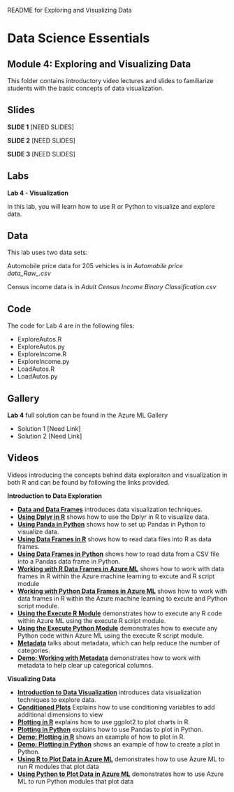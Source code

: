 README for Exploring and Visualizing Data
# Data Science Essentials   
## Module 4: Exploring and Visualizing Data

This folder contains introductory video lectures and slides to familiarize students with the basic concepts of data visualization. 

## Slides  

**SLIDE 1**  [NEED SLIDES]

**SLIDE 2**  [NEED SLIDES]

**SLIDE 3**  [NEED SLIDES]

## Labs

**Lab 4 - Visualization** 

In this lab, you will learn how to use R or Python to visualize and explore data.

## Data

This lab uses two data sets:

Automobile price data for 205 vehicles is in *Automobile price data_Raw_.csv*

Census income data is in *Adult Census Income Binary Classification.csv*


## Code

The code for Lab 4 are in the following files:

- ExploreAutos.R
- ExploreAutos.py
- ExploreIncome.R
- ExploreIncome.py
- LoadAutos.R
- LoadAutos.py

## Gallery

**Lab 4** full solution can be found in the Azure ML Gallery

- Solution 1 [Need Link]
- Solution 2 [Need Link]

## Videos  

Videos introducing the concepts behind data exploraiton and visualization in both R and can be found by following the links provided. 

**Introduction to Data Exploration**

- **[Data and Data Frames](https://youtu.be/HKnWE_l29Kg)** introduces data visualization techniques.
- **[Using Dplyr in R](https://youtu.be/im6zWhDFL9Y)** shows how to use the Dplyr in R to visualize data.
- **[Using Panda in Python](https://youtu.be/CgRe0CGVm6Q)** shows how to set up Pandas in Python to visualize data.
- **[Using Data Frames in R](https://youtu.be/eKDfm4PF7BU)** shows how to read data files into R as data frames.
- **[Using Data Frames in Python](https://youtu.be/-lLxHiu8Yvs)** shows how to read data from a CSV file into a Pandas data frame in Python.
- **[Working with R Data Frames in Azure ML](https://youtu.be/yHzNx-jrlpg)** shows how to work with data frames in R within the Azure machine learning to excute and R script module
- **[Working with Python Data Frames in Azure ML](https://youtu.be/56C3ffWw7Jw)** shows how to work with data frames in R within the Azure machine learning to excute and Python script module.
- **[Using the Execute R Module](https://youtube/94QxOegAoQ4)** demonstrates how to execute any R code within Azure ML using the execute R script module.
- **[Using the Execute Python Module](https://youtu.be/HS8AAcnOw74)** demonstrates how to execute any Python code within Azure ML using the execute R script module.
- **[Metadata](https://youtu.be/_yP_st3uqrY)** talks about metadata, which can help reduce the number of categories.
- **[Demo: Working with Metadata](https://youtu.be/_yP_st3uqrY)** demonstrates how to work with metadata to help clear up categorical columns.


**Visualizing Data**

- **[Introduction to Data Visualization](https://youtu.be/EC8aS3xJbF8)** introduces data visualization techniques to explore data.
- **[Conditioned Plots](https://youtu.be/px0g8p-G2J8)** Explains how to use conditioning variables to add additional dimensions to view
- **[Plotting in R](https://youtu.be/w7smrSnTdrk)** explains how to use ggplot2 to plot charts in R.
- **[Plotting in Python](https://youtu.be/bYHuS7vbJKg)** explains how to use Pandas to plot in Python.
- **[Demo: Plotting in R](https://youtu.be/Ffx7rhp5bRU)** shows an example of how to plot in R.
- **[Demo: Plotting in Python](https://youtu.be/lCTSXlb3Azk)** shows an example of how to create a plot in Python.
- **[Using R to Plot Data in Azure ML](https://youtu.be/fDwe93E-Sqc)** demonstrates how to use Azure ML to run R modules that plot data
- **[Using Python to Plot Data in Azure ML](https://youtu.be/X-gg_68epZ8)** demonstrates how to use Azure ML to run Python modules that plot data



